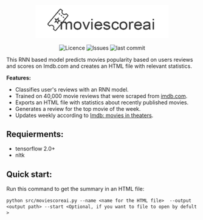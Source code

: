 <p align="center">
<img alt="Movie Score ai" src="assets/icon.png" width="350">
</p>
 
<p align="center">
<img alt="Licence" src=https://img.shields.io/github/license/lironbdolah/moviescoreai>
 <img alt="Issues" src=https://img.shields.io/github/issues/lironbdolah/moviescoreai>
 <img alt="last commit" src=https://img.shields.io/github/last-commit/lironbdolah/moviescoreai>

</p>

This RNN based model predicts movies popularity based on users reviews and scores on Imdb.com and creates an HTML file with relevant statistics. <br />


**Features:**

- Classifies user's reviews with an RNN model.
- Trained on 40,000 movie reviews that were scraped from [imdb.com](https://www.imdb.com).
- Exports an HTML file with statistics about recently published movies.
- Generates a review for the top movie of the week.
- Updates weekly according to [Imdb: movies in theaters](https://www.imdb.com/movies-in-theaters/?ref_=nv_mv_inth).


## Requierments:
- tensorflow 2.0+
- nltk

## Quick start:
Run this command to get the summary in an HTML file:

```shell
python src/moviescoreai.py --name <name for the HTML file>  --output <output path> --start <Optional, if you want to file to open by defult >
```
